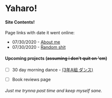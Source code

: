 # Yaharo!





#### Site Contents!
Page links with date it went online:
* 07/30/2020 - [About me](http://kedbin.github.io/bg/about)
* 07/30/2020 - [Random shit](http://kedbin.github.io/bored/pastime)




#### Upcoming projects (~~assuming i don't quit on 'em~~)
- [ ] 30 day morning dance - [(3年A組 ダンス)](https://www.youtube.com/watch?v=vjN0-4elXb0)
- [ ] Book reviews page



###### Just me trynna past time and keep myself sane.

